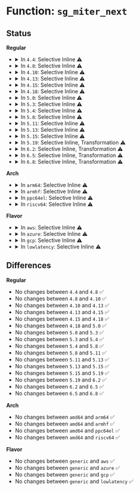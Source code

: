 # Function: <code>sg_miter_next</code>

## Status
<b>Regular</b>
<ul>
<li>
<details>
<summary>In <code>4.4</code>: Selective Inline ⚠️</summary>

```c
bool sg_miter_next(struct sg_mapping_iter *miter);
```

**Collision:** Unique Global

**Inline:** Selective

**Transformation:** False

**Instances:**

```
In lib/scatterlist.c (ffffffff813fa440)
Location: lib/scatterlist.c:572
Inline: True
Direct callers:
  - lib/scatterlist.c:sg_copy_buffer
```
**Symbols:**

```
ffffffff813fa440-ffffffff813fa4dc: sg_miter_next (STB_GLOBAL)
```
</details>
</li>
<li>
<details>
<summary>In <code>4.8</code>: Selective Inline ⚠️</summary>

```c
bool sg_miter_next(struct sg_mapping_iter *miter);
```

**Collision:** Unique Global

**Inline:** Selective

**Transformation:** False

**Instances:**

```
In lib/scatterlist.c (ffffffff814414b0)
Location: lib/scatterlist.c:572
Inline: True
Direct callers:
  - lib/scatterlist.c:sg_copy_buffer
  - lib/mpi/mpicoder.c:mpi_read_raw_from_sgl
  - lib/mpi/mpicoder.c:mpi_read_raw_from_sgl
  - lib/mpi/mpicoder.c:mpi_write_to_sgl
  - lib/mpi/mpicoder.c:mpi_write_to_sgl
  - lib/mpi/mpicoder.c:mpi_write_to_sgl
  - drivers/ata/libata-scsi.c:ata_scsi_report_zones_complete
  - drivers/ata/libata-scsi.c:ata_scsi_report_zones_complete
  - drivers/ata/libata-scsi.c:ata_scsi_report_zones_complete
  - drivers/ata/libata-scsi.c:ata_scsi_report_zones_complete
```
**Symbols:**

```
ffffffff814414b0-ffffffff81441552: sg_miter_next (STB_GLOBAL)
```
</details>
</li>
<li>
<details>
<summary>In <code>4.10</code>: Selective Inline ⚠️</summary>

```c
bool sg_miter_next(struct sg_mapping_iter *miter);
```

**Collision:** Unique Global

**Inline:** Selective

**Transformation:** False

**Instances:**

```
In lib/scatterlist.c (ffffffff8145e6d0)
Location: lib/scatterlist.c:572
Inline: True
Direct callers:
  - lib/scatterlist.c:sg_copy_buffer
  - lib/mpi/mpicoder.c:mpi_read_raw_from_sgl
  - lib/mpi/mpicoder.c:mpi_read_raw_from_sgl
  - lib/mpi/mpicoder.c:mpi_write_to_sgl
  - lib/mpi/mpicoder.c:mpi_write_to_sgl
  - lib/mpi/mpicoder.c:mpi_write_to_sgl
  - drivers/scsi/sd_zbc.c:sd_zbc_report_zones_complete
  - drivers/ata/libata-scsi.c:ata_scsi_report_zones_complete
  - drivers/ata/libata-scsi.c:ata_scsi_report_zones_complete
  - drivers/ata/libata-scsi.c:ata_scsi_report_zones_complete
  - drivers/ata/libata-scsi.c:ata_scsi_report_zones_complete
```
**Symbols:**

```
ffffffff8145e6d0-ffffffff8145e77a: sg_miter_next (STB_GLOBAL)
```
</details>
</li>
<li>
<details>
<summary>In <code>4.13</code>: Selective Inline ⚠️</summary>

```c
bool sg_miter_next(struct sg_mapping_iter *miter);
```

**Collision:** Unique Global

**Inline:** Selective

**Transformation:** False

**Instances:**

```
In lib/scatterlist.c (ffffffff814638e0)
Location: lib/scatterlist.c:572
Inline: True
Direct callers:
  - lib/scatterlist.c:sg_zero_buffer
  - lib/scatterlist.c:sg_copy_buffer
  - lib/mpi/mpicoder.c:mpi_read_raw_from_sgl
  - lib/mpi/mpicoder.c:mpi_read_raw_from_sgl
  - lib/mpi/mpicoder.c:mpi_write_to_sgl
  - lib/mpi/mpicoder.c:mpi_write_to_sgl
  - drivers/scsi/sd_zbc.c:sd_zbc_report_zones_complete
  - drivers/ata/libata-scsi.c:ata_scsi_report_zones_complete
  - drivers/ata/libata-scsi.c:ata_scsi_report_zones_complete
```
**Symbols:**

```
ffffffff814638e0-ffffffff81463987: sg_miter_next (STB_GLOBAL)
```
</details>
</li>
<li>
<details>
<summary>In <code>4.15</code>: Selective Inline ⚠️</summary>

```c
bool sg_miter_next(struct sg_mapping_iter *miter);
```

**Collision:** Unique Global

**Inline:** Selective

**Transformation:** False

**Instances:**

```
In lib/scatterlist.c (ffffffff8148f880)
Location: lib/scatterlist.c:613
Inline: True
Direct callers:
  - lib/scatterlist.c:sg_zero_buffer
  - lib/scatterlist.c:sg_copy_buffer
  - lib/mpi/mpicoder.c:mpi_read_raw_from_sgl
  - lib/mpi/mpicoder.c:mpi_read_raw_from_sgl
  - lib/mpi/mpicoder.c:mpi_write_to_sgl
  - lib/mpi/mpicoder.c:mpi_write_to_sgl
  - drivers/scsi/sd_zbc.c:sd_zbc_report_zones_complete
  - drivers/ata/libata-scsi.c:ata_scsi_report_zones_complete
  - drivers/ata/libata-scsi.c:ata_scsi_report_zones_complete
```
**Symbols:**

```
ffffffff8148f880-ffffffff8148f927: sg_miter_next (STB_GLOBAL)
```
</details>
</li>
<li>
<details>
<summary>In <code>4.18</code>: Selective Inline ⚠️</summary>

```c
bool sg_miter_next(struct sg_mapping_iter *miter);
```

**Collision:** Unique Global

**Inline:** Selective

**Transformation:** False

**Instances:**

```
In lib/scatterlist.c (ffffffff814c4560)
Location: lib/scatterlist.c:728
Inline: True
Direct callers:
  - lib/scatterlist.c:sg_zero_buffer
  - lib/scatterlist.c:sg_copy_buffer
  - lib/mpi/mpicoder.c:mpi_read_raw_from_sgl
  - lib/mpi/mpicoder.c:mpi_read_raw_from_sgl
  - lib/mpi/mpicoder.c:mpi_read_raw_from_sgl
  - lib/mpi/mpicoder.c:mpi_write_to_sgl
  - lib/mpi/mpicoder.c:mpi_write_to_sgl
  - drivers/scsi/sd_zbc.c:sd_zbc_report_zones_complete
  - drivers/ata/libata-scsi.c:ata_scsi_report_zones_complete
  - drivers/ata/libata-scsi.c:ata_scsi_report_zones_complete
```
**Symbols:**

```
ffffffff814c4560-ffffffff814c4607: sg_miter_next (STB_GLOBAL)
```
</details>
</li>
<li>
<details>
<summary>In <code>5.0</code>: Selective Inline ⚠️</summary>

```c
bool sg_miter_next(struct sg_mapping_iter *miter);
```

**Collision:** Unique Global

**Inline:** Selective

**Transformation:** False

**Instances:**

```
In lib/scatterlist.c (ffffffff814d8c50)
Location: lib/scatterlist.c:728
Inline: True
Direct callers:
  - lib/scatterlist.c:sg_zero_buffer
  - lib/scatterlist.c:sg_copy_buffer
  - lib/mpi/mpicoder.c:mpi_read_raw_from_sgl
  - lib/mpi/mpicoder.c:mpi_read_raw_from_sgl
  - lib/mpi/mpicoder.c:mpi_read_raw_from_sgl
  - lib/mpi/mpicoder.c:mpi_write_to_sgl
  - lib/mpi/mpicoder.c:mpi_write_to_sgl
  - lib/mpi/mpicoder.c:mpi_write_to_sgl
  - drivers/ata/libata-scsi.c:ata_scsi_report_zones_complete
  - drivers/ata/libata-scsi.c:ata_scsi_report_zones_complete
```
**Symbols:**

```
ffffffff814d8c50-ffffffff814d8cf8: sg_miter_next (STB_GLOBAL)
```
</details>
</li>
<li>
<details>
<summary>In <code>5.3</code>: Selective Inline ⚠️</summary>

```c
bool sg_miter_next(struct sg_mapping_iter *miter);
```

**Collision:** Unique Global

**Inline:** Selective

**Transformation:** False

**Instances:**

```
In lib/scatterlist.c (ffffffff81504b00)
Location: lib/scatterlist.c:763
Inline: True
Direct callers:
  - lib/scatterlist.c:sg_zero_buffer
  - lib/scatterlist.c:sg_copy_buffer
  - lib/mpi/mpicoder.c:mpi_read_raw_from_sgl
  - lib/mpi/mpicoder.c:mpi_read_raw_from_sgl
  - lib/mpi/mpicoder.c:mpi_read_raw_from_sgl
  - lib/mpi/mpicoder.c:mpi_write_to_sgl
  - lib/mpi/mpicoder.c:mpi_write_to_sgl
  - lib/mpi/mpicoder.c:mpi_write_to_sgl
  - drivers/ata/libata-scsi.c:ata_scsi_report_zones_complete
  - drivers/ata/libata-scsi.c:ata_scsi_report_zones_complete
```
**Symbols:**

```
ffffffff81504b00-ffffffff81504bab: sg_miter_next (STB_GLOBAL)
```
</details>
</li>
<li>
<details>
<summary>In <code>5.4</code>: Selective Inline ⚠️</summary>

```c
bool sg_miter_next(struct sg_mapping_iter *miter);
```

**Collision:** Unique Global

**Inline:** Selective

**Transformation:** False

**Instances:**

```
In lib/scatterlist.c (ffffffff81522c40)
Location: lib/scatterlist.c:763
Inline: True
Direct callers:
  - lib/scatterlist.c:sg_zero_buffer
  - lib/scatterlist.c:sg_copy_buffer
  - lib/mpi/mpicoder.c:mpi_read_raw_from_sgl
  - lib/mpi/mpicoder.c:mpi_read_raw_from_sgl
  - lib/mpi/mpicoder.c:mpi_read_raw_from_sgl
  - lib/mpi/mpicoder.c:mpi_write_to_sgl
  - lib/mpi/mpicoder.c:mpi_write_to_sgl
  - lib/mpi/mpicoder.c:mpi_write_to_sgl
  - drivers/ata/libata-scsi.c:ata_scsi_report_zones_complete
  - drivers/ata/libata-scsi.c:ata_scsi_report_zones_complete
```
**Symbols:**

```
ffffffff81522c40-ffffffff81522ceb: sg_miter_next (STB_GLOBAL)
```
</details>
</li>
<li>
<details>
<summary>In <code>5.8</code>: Selective Inline ⚠️</summary>

```c
bool sg_miter_next(struct sg_mapping_iter *miter);
```

**Collision:** Unique Global

**Inline:** Selective

**Transformation:** False

**Instances:**

```
In lib/scatterlist.c (ffffffff81585c30)
Location: lib/scatterlist.c:763
Inline: True
Direct callers:
  - lib/scatterlist.c:sg_zero_buffer
  - lib/scatterlist.c:sg_copy_buffer
  - lib/mpi/mpicoder.c:mpi_read_raw_from_sgl
  - lib/mpi/mpicoder.c:mpi_read_raw_from_sgl
  - lib/mpi/mpicoder.c:mpi_read_raw_from_sgl
  - lib/mpi/mpicoder.c:mpi_write_to_sgl
  - lib/mpi/mpicoder.c:mpi_write_to_sgl
  - drivers/ata/libata-scsi.c:ata_scsi_report_zones_complete
```
**Symbols:**

```
ffffffff81585c30-ffffffff81585d36: sg_miter_next (STB_GLOBAL)
```
</details>
</li>
<li>
<details>
<summary>In <code>5.11</code>: Selective Inline ⚠️</summary>

```c
bool sg_miter_next(struct sg_mapping_iter *miter);
```

**Collision:** Unique Global

**Inline:** Selective

**Transformation:** False

**Instances:**

```
In lib/scatterlist.c (ffffffff815a2d10)
Location: lib/scatterlist.c:844
Inline: True
Direct callers:
  - lib/scatterlist.c:sg_zero_buffer
  - lib/scatterlist.c:sg_copy_buffer
  - lib/mpi/mpicoder.c:mpi_read_raw_from_sgl
  - lib/mpi/mpicoder.c:mpi_read_raw_from_sgl
  - lib/mpi/mpicoder.c:mpi_read_raw_from_sgl
  - lib/mpi/mpicoder.c:mpi_write_to_sgl
  - lib/mpi/mpicoder.c:mpi_write_to_sgl
  - drivers/ata/libata-scsi.c:ata_scsi_report_zones_complete
```
**Symbols:**

```
ffffffff815a2d10-ffffffff815a2e16: sg_miter_next (STB_GLOBAL)
```
</details>
</li>
<li>
<details>
<summary>In <code>5.13</code>: Selective Inline ⚠️</summary>

```c
bool sg_miter_next(struct sg_mapping_iter *miter);
```

**Collision:** Unique Global

**Inline:** Selective

**Transformation:** False

**Instances:**

```
In lib/scatterlist.c (ffffffff815a9c40)
Location: lib/scatterlist.c:844
Inline: True
Direct callers:
  - lib/scatterlist.c:sg_zero_buffer
  - lib/scatterlist.c:sg_copy_buffer
  - lib/mpi/mpicoder.c:mpi_read_raw_from_sgl
  - lib/mpi/mpicoder.c:mpi_read_raw_from_sgl
  - lib/mpi/mpicoder.c:mpi_read_raw_from_sgl
  - lib/mpi/mpicoder.c:mpi_write_to_sgl
  - lib/mpi/mpicoder.c:mpi_write_to_sgl
  - drivers/ata/libata-scsi.c:ata_scsi_report_zones_complete
```
**Symbols:**

```
ffffffff815a9c40-ffffffff815a9d45: sg_miter_next (STB_GLOBAL)
```
</details>
</li>
<li>
<details>
<summary>In <code>5.15</code>: Selective Inline ⚠️</summary>

```c
bool sg_miter_next(struct sg_mapping_iter *miter);
```

**Collision:** Unique Global

**Inline:** Selective

**Transformation:** False

**Instances:**

```
In lib/scatterlist.c (ffffffff81612da0)
Location: lib/scatterlist.c:875
Inline: True
Direct callers:
  - lib/scatterlist.c:sg_zero_buffer
  - lib/scatterlist.c:sg_copy_buffer
  - lib/mpi/mpicoder.c:mpi_read_raw_from_sgl
  - lib/mpi/mpicoder.c:mpi_read_raw_from_sgl
  - lib/mpi/mpicoder.c:mpi_read_raw_from_sgl
  - lib/mpi/mpicoder.c:mpi_write_to_sgl
  - lib/mpi/mpicoder.c:mpi_write_to_sgl
  - drivers/ata/libata-scsi.c:ata_scsi_report_zones_complete
```
**Symbols:**

```
ffffffff81612da0-ffffffff81612e7f: sg_miter_next (STB_GLOBAL)
```
</details>
</li>
<li>
<details>
<summary>In <code>5.19</code>: Selective Inline, Transformation ⚠️</summary>

```c
bool sg_miter_next(struct sg_mapping_iter *miter);
```

**Collision:** Unique Global

**Inline:** Selective

**Transformation:** True

**Instances:**

```
In lib/scatterlist.c (ffffffff816dfc3a)
Location: lib/scatterlist.c:873
Inline: True
Inline callers:
  - lib/scatterlist.c:sg_zero_buffer
  - lib/scatterlist.c:sg_copy_buffer
Direct callers:
  - lib/scatterlist.c:sg_zero_buffer
  - lib/scatterlist.c:sg_copy_buffer
  - lib/mpi/mpicoder.c:mpi_read_raw_from_sgl
  - lib/mpi/mpicoder.c:mpi_read_raw_from_sgl
  - lib/mpi/mpicoder.c:mpi_read_raw_from_sgl
  - lib/mpi/mpicoder.c:mpi_write_to_sgl
  - lib/mpi/mpicoder.c:mpi_write_to_sgl
  - drivers/ata/libata-scsi.c:ata_scsi_report_zones_complete
  - drivers/ata/libata-scsi.c:ata_scsi_report_zones_complete
```
**Symbols:**

```
ffffffff816df3f0-ffffffff816df479: sg_miter_next.part.0 (STB_LOCAL)
ffffffff816dfc90-ffffffff816dfd19: sg_miter_next (STB_GLOBAL)
```
</details>
</li>
<li>
<details>
<summary>In <code>6.2</code>: Selective Inline, Transformation ⚠️</summary>

```c
bool sg_miter_next(struct sg_mapping_iter *miter);
```

**Collision:** Unique Global

**Inline:** Selective

**Transformation:** True

**Instances:**

```
In lib/scatterlist.c (ffffffff817cfa0a)
Location: lib/scatterlist.c:883
Inline: True
Inline callers:
  - lib/scatterlist.c:sg_zero_buffer
  - lib/scatterlist.c:sg_copy_buffer
Direct callers:
  - lib/scatterlist.c:sg_zero_buffer
  - lib/scatterlist.c:sg_copy_buffer
  - lib/mpi/mpicoder.c:mpi_read_raw_from_sgl
  - lib/mpi/mpicoder.c:mpi_read_raw_from_sgl
  - lib/mpi/mpicoder.c:mpi_write_to_sgl
  - lib/mpi/mpicoder.c:mpi_write_to_sgl
  - lib/mpi/mpicoder.c:mpi_write_to_sgl
  - drivers/ata/libata-scsi.c:ata_scsi_report_zones_complete
  - drivers/ata/libata-scsi.c:ata_scsi_report_zones_complete
```
**Symbols:**

```
ffffffff817cf620-ffffffff817cf6a9: sg_miter_next.part.0 (STB_LOCAL)
ffffffff817cfa70-ffffffff817cfaf6: sg_miter_next (STB_GLOBAL)
```
</details>
</li>
<li>
<details>
<summary>In <code>6.5</code>: Selective Inline, Transformation ⚠️</summary>

```c
bool sg_miter_next(struct sg_mapping_iter *miter);
```

**Collision:** Unique Global

**Inline:** Selective

**Transformation:** True

**Instances:**

```
In lib/scatterlist.c (ffffffff8180e50d)
Location: lib/scatterlist.c:885
Inline: True
Inline callers:
  - lib/scatterlist.c:sg_zero_buffer
  - lib/scatterlist.c:sg_copy_buffer
Direct callers:
  - lib/scatterlist.c:sg_zero_buffer
  - lib/scatterlist.c:sg_copy_buffer
  - lib/mpi/mpicoder.c:mpi_read_raw_from_sgl
  - lib/mpi/mpicoder.c:mpi_read_raw_from_sgl
  - lib/mpi/mpicoder.c:mpi_read_raw_from_sgl
  - lib/mpi/mpicoder.c:mpi_write_to_sgl
  - lib/mpi/mpicoder.c:mpi_write_to_sgl
  - lib/mpi/mpicoder.c:mpi_write_to_sgl
  - drivers/ata/libata-scsi.c:ata_scsi_report_zones_complete
  - drivers/ata/libata-scsi.c:ata_scsi_report_zones_complete
  - drivers/ata/libata-scsi.c:ata_scsi_report_zones_complete
```
**Symbols:**

```
ffffffff8180dad0-ffffffff8180db59: sg_miter_next.part.0 (STB_LOCAL)
ffffffff8180e8f0-ffffffff8180e976: sg_miter_next (STB_GLOBAL)
```
</details>
</li>
<li>
<details>
<summary>In <code>6.8</code>: Selective Inline, Transformation ⚠️</summary>

```c
bool sg_miter_next(struct sg_mapping_iter *miter);
```

**Collision:** Unique Global

**Inline:** Selective

**Transformation:** True

**Instances:**

```
In lib/scatterlist.c (ffffffff8185418d)
Location: lib/scatterlist.c:887
Inline: True
Inline callers:
  - lib/scatterlist.c:sg_zero_buffer
  - lib/scatterlist.c:sg_copy_buffer
Direct callers:
  - lib/scatterlist.c:sg_zero_buffer
  - lib/scatterlist.c:sg_copy_buffer
  - lib/crypto/mpi/mpicoder.c:mpi_read_raw_from_sgl
  - lib/crypto/mpi/mpicoder.c:mpi_read_raw_from_sgl
  - lib/crypto/mpi/mpicoder.c:mpi_read_raw_from_sgl
  - lib/crypto/mpi/mpicoder.c:mpi_write_to_sgl
  - lib/crypto/mpi/mpicoder.c:mpi_write_to_sgl
  - lib/crypto/mpi/mpicoder.c:mpi_write_to_sgl
  - drivers/ata/libata-scsi.c:ata_scsi_report_zones_complete
  - drivers/ata/libata-scsi.c:ata_scsi_report_zones_complete
  - drivers/ata/libata-scsi.c:ata_scsi_report_zones_complete
```
**Symbols:**

```
ffffffff81853780-ffffffff81853809: sg_miter_next.part.0 (STB_LOCAL)
ffffffff81854570-ffffffff818545f6: sg_miter_next (STB_GLOBAL)
```
</details>
</li>
</ul>
<b>Arch</b>
<ul>
<li>
<details>
<summary>In <code>arm64</code>: Selective Inline ⚠️</summary>

```c
bool sg_miter_next(struct sg_mapping_iter *miter);
```

**Collision:** Unique Global

**Inline:** Selective

**Transformation:** False

**Instances:**

```
In lib/scatterlist.c (ffff80001062c7d0)
Location: lib/scatterlist.c:763
Inline: True
Direct callers:
  - lib/scatterlist.c:sg_zero_buffer
  - lib/scatterlist.c:sg_copy_buffer
  - lib/mpi/mpicoder.c:mpi_read_raw_from_sgl
  - lib/mpi/mpicoder.c:mpi_read_raw_from_sgl
  - lib/mpi/mpicoder.c:mpi_read_raw_from_sgl
  - lib/mpi/mpicoder.c:mpi_write_to_sgl
  - lib/mpi/mpicoder.c:mpi_write_to_sgl
  - lib/mpi/mpicoder.c:mpi_write_to_sgl
  - drivers/ata/libata-scsi.c:ata_scsi_report_zones_complete
  - drivers/ata/libata-scsi.c:ata_scsi_report_zones_complete
  - drivers/mmc/host/mmci.c:mmci_pio_irq
```
**Symbols:**

```
ffff80001062c7d0-ffff80001062c898: sg_miter_next (STB_GLOBAL)
```
</details>
</li>
<li>
<details>
<summary>In <code>armhf</code>: Selective Inline ⚠️</summary>

```c
bool sg_miter_next(struct sg_mapping_iter *miter);
```

**Collision:** Unique Global

**Inline:** Selective

**Transformation:** False

**Instances:**

```
In lib/scatterlist.c (c07d3250)
Location: lib/scatterlist.c:763
Inline: True
Direct callers:
  - lib/scatterlist.c:sg_zero_buffer
  - lib/scatterlist.c:sg_copy_buffer
  - lib/mpi/mpicoder.c:mpi_read_raw_from_sgl
  - lib/mpi/mpicoder.c:mpi_read_raw_from_sgl
  - lib/mpi/mpicoder.c:mpi_read_raw_from_sgl
  - lib/mpi/mpicoder.c:mpi_write_to_sgl
  - lib/mpi/mpicoder.c:mpi_write_to_sgl
  - lib/mpi/mpicoder.c:mpi_write_to_sgl
  - drivers/ata/libata-scsi.c:ata_scsi_report_zones_complete
  - drivers/usb/musb/musb_host.c:musb_host_rx
  - drivers/usb/musb/musb_host.c:musb_host_tx
  - drivers/mmc/host/mmci.c:mmci_pio_irq
  - drivers/mmc/host/sdhci.c:sdhci_irq
  - drivers/mmc/host/sdhci.c:sdhci_irq
```
**Symbols:**

```
c07d3250-c07d32f8: sg_miter_next (STB_GLOBAL)
```
</details>
</li>
<li>
<details>
<summary>In <code>ppc64el</code>: Selective Inline ⚠️</summary>

```c
bool sg_miter_next(struct sg_mapping_iter *miter);
```

**Collision:** Unique Global

**Inline:** Selective

**Transformation:** False

**Instances:**

```
In lib/scatterlist.c (c0000000007cf370)
Location: lib/scatterlist.c:763
Inline: True
Direct callers:
  - lib/scatterlist.c:sg_zero_buffer
  - lib/scatterlist.c:sg_copy_buffer
  - lib/mpi/mpicoder.c:mpi_read_raw_from_sgl
  - lib/mpi/mpicoder.c:mpi_read_raw_from_sgl
  - lib/mpi/mpicoder.c:mpi_read_raw_from_sgl
  - lib/mpi/mpicoder.c:mpi_write_to_sgl
  - lib/mpi/mpicoder.c:mpi_write_to_sgl
  - lib/mpi/mpicoder.c:mpi_write_to_sgl
  - drivers/ata/libata-scsi.c:ata_scsi_report_zones_complete
  - drivers/ata/libata-scsi.c:ata_scsi_report_zones_complete
```
**Symbols:**

```
c0000000007cf370-c0000000007cf45c: sg_miter_next (STB_GLOBAL)
```
</details>
</li>
<li>
<details>
<summary>In <code>riscv64</code>: Selective Inline ⚠️</summary>

```c
bool sg_miter_next(struct sg_mapping_iter *miter);
```

**Collision:** Unique Global

**Inline:** Selective

**Transformation:** False

**Instances:**

```
In lib/scatterlist.c (ffffffe00045c8fc)
Location: lib/scatterlist.c:763
Inline: True
Direct callers:
  - lib/scatterlist.c:sg_zero_buffer
  - lib/scatterlist.c:sg_copy_buffer
  - lib/mpi/mpicoder.c:mpi_read_raw_from_sgl
  - lib/mpi/mpicoder.c:mpi_read_raw_from_sgl
  - lib/mpi/mpicoder.c:mpi_read_raw_from_sgl
  - lib/mpi/mpicoder.c:mpi_write_to_sgl
  - lib/mpi/mpicoder.c:mpi_write_to_sgl
  - drivers/ata/libata-scsi.c:ata_scsi_report_zones_complete
  - drivers/ata/libata-scsi.c:ata_scsi_report_zones_complete
```
**Symbols:**

```
ffffffe00045c8fc-ffffffe00045c99a: sg_miter_next (STB_GLOBAL)
```
</details>
</li>
</ul>
<b>Flavor</b>
<ul>
<li>
<details>
<summary>In <code>aws</code>: Selective Inline ⚠️</summary>

```c
bool sg_miter_next(struct sg_mapping_iter *miter);
```

**Collision:** Unique Global

**Inline:** Selective

**Transformation:** False

**Instances:**

```
In lib/scatterlist.c (ffffffff8151b220)
Location: lib/scatterlist.c:763
Inline: True
Direct callers:
  - lib/scatterlist.c:sg_zero_buffer
  - lib/scatterlist.c:sg_copy_buffer
  - lib/mpi/mpicoder.c:mpi_read_raw_from_sgl
  - lib/mpi/mpicoder.c:mpi_read_raw_from_sgl
  - lib/mpi/mpicoder.c:mpi_read_raw_from_sgl
  - lib/mpi/mpicoder.c:mpi_write_to_sgl
  - lib/mpi/mpicoder.c:mpi_write_to_sgl
  - lib/mpi/mpicoder.c:mpi_write_to_sgl
  - drivers/ata/libata-scsi.c:ata_scsi_report_zones_complete
  - drivers/ata/libata-scsi.c:ata_scsi_report_zones_complete
```
**Symbols:**

```
ffffffff8151b220-ffffffff8151b2cb: sg_miter_next (STB_GLOBAL)
```
</details>
</li>
<li>
<details>
<summary>In <code>azure</code>: Selective Inline ⚠️</summary>

```c
bool sg_miter_next(struct sg_mapping_iter *miter);
```

**Collision:** Unique Global

**Inline:** Selective

**Transformation:** False

**Instances:**

```
In lib/scatterlist.c (ffffffff8150b510)
Location: lib/scatterlist.c:763
Inline: True
Direct callers:
  - lib/scatterlist.c:sg_zero_buffer
  - lib/scatterlist.c:sg_copy_buffer
  - lib/mpi/mpicoder.c:mpi_read_raw_from_sgl
  - lib/mpi/mpicoder.c:mpi_read_raw_from_sgl
  - lib/mpi/mpicoder.c:mpi_read_raw_from_sgl
  - lib/mpi/mpicoder.c:mpi_write_to_sgl
  - lib/mpi/mpicoder.c:mpi_write_to_sgl
  - lib/mpi/mpicoder.c:mpi_write_to_sgl
  - drivers/ata/libata-scsi.c:ata_scsi_report_zones_complete
```
**Symbols:**

```
ffffffff8150b510-ffffffff8150b5bb: sg_miter_next (STB_GLOBAL)
```
</details>
</li>
<li>
<details>
<summary>In <code>gcp</code>: Selective Inline ⚠️</summary>

```c
bool sg_miter_next(struct sg_mapping_iter *miter);
```

**Collision:** Unique Global

**Inline:** Selective

**Transformation:** False

**Instances:**

```
In lib/scatterlist.c (ffffffff815172b0)
Location: lib/scatterlist.c:763
Inline: True
Direct callers:
  - lib/scatterlist.c:sg_zero_buffer
  - lib/scatterlist.c:sg_copy_buffer
  - lib/mpi/mpicoder.c:mpi_read_raw_from_sgl
  - lib/mpi/mpicoder.c:mpi_read_raw_from_sgl
  - lib/mpi/mpicoder.c:mpi_read_raw_from_sgl
  - lib/mpi/mpicoder.c:mpi_write_to_sgl
  - lib/mpi/mpicoder.c:mpi_write_to_sgl
  - lib/mpi/mpicoder.c:mpi_write_to_sgl
  - drivers/ata/libata-scsi.c:ata_scsi_report_zones_complete
  - drivers/ata/libata-scsi.c:ata_scsi_report_zones_complete
```
**Symbols:**

```
ffffffff815172b0-ffffffff8151735b: sg_miter_next (STB_GLOBAL)
```
</details>
</li>
<li>
<details>
<summary>In <code>lowlatency</code>: Selective Inline ⚠️</summary>

```c
bool sg_miter_next(struct sg_mapping_iter *miter);
```

**Collision:** Unique Global

**Inline:** Selective

**Transformation:** False

**Instances:**

```
In lib/scatterlist.c (ffffffff81530a70)
Location: lib/scatterlist.c:763
Inline: True
Direct callers:
  - lib/scatterlist.c:sg_zero_buffer
  - lib/scatterlist.c:sg_copy_buffer
  - lib/mpi/mpicoder.c:mpi_read_raw_from_sgl
  - lib/mpi/mpicoder.c:mpi_read_raw_from_sgl
  - lib/mpi/mpicoder.c:mpi_read_raw_from_sgl
  - lib/mpi/mpicoder.c:mpi_write_to_sgl
  - lib/mpi/mpicoder.c:mpi_write_to_sgl
  - lib/mpi/mpicoder.c:mpi_write_to_sgl
  - drivers/ata/libata-scsi.c:ata_scsi_report_zones_complete
  - drivers/ata/libata-scsi.c:ata_scsi_report_zones_complete
```
**Symbols:**

```
ffffffff81530a70-ffffffff81530aff: sg_miter_next (STB_GLOBAL)
```
</details>
</li>
</ul>

## Differences
<b>Regular</b>
<ul>
<li>
No changes between <code>4.4</code> and <code>4.8</code> ✅
</li>
<li>
No changes between <code>4.8</code> and <code>4.10</code> ✅
</li>
<li>
No changes between <code>4.10</code> and <code>4.13</code> ✅
</li>
<li>
No changes between <code>4.13</code> and <code>4.15</code> ✅
</li>
<li>
No changes between <code>4.15</code> and <code>4.18</code> ✅
</li>
<li>
No changes between <code>4.18</code> and <code>5.0</code> ✅
</li>
<li>
No changes between <code>5.0</code> and <code>5.3</code> ✅
</li>
<li>
No changes between <code>5.3</code> and <code>5.4</code> ✅
</li>
<li>
No changes between <code>5.4</code> and <code>5.8</code> ✅
</li>
<li>
No changes between <code>5.8</code> and <code>5.11</code> ✅
</li>
<li>
No changes between <code>5.11</code> and <code>5.13</code> ✅
</li>
<li>
No changes between <code>5.13</code> and <code>5.15</code> ✅
</li>
<li>
No changes between <code>5.15</code> and <code>5.19</code> ✅
</li>
<li>
No changes between <code>5.19</code> and <code>6.2</code> ✅
</li>
<li>
No changes between <code>6.2</code> and <code>6.5</code> ✅
</li>
<li>
No changes between <code>6.5</code> and <code>6.8</code> ✅
</li>
</ul>
<b>Arch</b>
<ul>
<li>
No changes between <code>amd64</code> and <code>arm64</code> ✅
</li>
<li>
No changes between <code>amd64</code> and <code>armhf</code> ✅
</li>
<li>
No changes between <code>amd64</code> and <code>ppc64el</code> ✅
</li>
<li>
No changes between <code>amd64</code> and <code>riscv64</code> ✅
</li>
</ul>
<b>Flavor</b>
<ul>
<li>
No changes between <code>generic</code> and <code>aws</code> ✅
</li>
<li>
No changes between <code>generic</code> and <code>azure</code> ✅
</li>
<li>
No changes between <code>generic</code> and <code>gcp</code> ✅
</li>
<li>
No changes between <code>generic</code> and <code>lowlatency</code> ✅
</li>
</ul>
